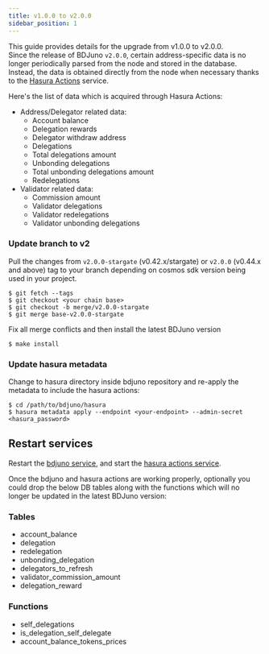 ```yaml
---
title: v1.0.0 to v2.0.0
sidebar_position: 1
---
```

This guide provides details for the upgrade from v1.0.0 to v2.0.0.  
Since the release of BDJuno `v2.0.0`, certain address-specific data is no longer periodically parsed from the node and stored in the database. 
Instead, the data is obtained directly from the node when necessary thanks to the [Hasura Actions](https://hasura.io/docs/latest/graphql/core/actions/index.html) service.

Here's the list of data which is acquired through Hasura Actions:
- Address/Delegator related data:
    - Account balance
    - Delegation rewards
    - Delegator withdraw address
    - Delegations
    - Total delegations amount
    - Unbonding delegations
    - Total unbonding delegations amount
    - Redelegations
- Validator related data: 
    - Commission amount
    - Validator delegations
    - Validator redelegations
    - Validator unbonding delegations

### Update branch to v2

Pull the changes from `v2.0.0-stargate` (v0.42.x/stargate) or `v2.0.0` (v0.44.x and above) 
tag to your branch depending on cosmos sdk version being used in your project. 

```
$ git fetch --tags
$ git checkout <your chain base>
$ git checkout -b merge/v2.0.0-stargate
$ git merge base-v2.0.0-stargate
```
Fix all merge conflicts and then install the latest BDJuno version 

```
$ make install
```

### Update hasura metadata
Change to hasura directory inside bdjuno repository and re-apply the metadata to include the hasura actions:
```
$ cd /path/to/bdjuno/hasura
$ hasura metadata apply --endpoint <your-endpoint> --admin-secret <hasura_password>
```

## Restart services
Restart the [bdjuno service](./../setup.md#running-bdjuno), and 
start the [hasura actions service](./../hasura.md#start-hasura-actions). 

Once the bdjuno and hasura actions are working properly, optionally
you could drop the below DB tables along with the functions which will no longer be updated in the latest BDJuno version:

### Tables
- account_balance
- delegation
- redelegation
- unbonding_delegation
- delegators_to_refresh
- validator_commission_amount
- delegation_reward

### Functions
- self_delegations
- is_delegation_self_delegate
- account_balance_tokens_prices
